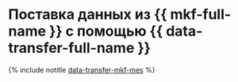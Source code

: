 # Поставка данных из {{ mkf-full-name }} с помощью {{ data-transfer-full-name }}

{% include notitle [data-transfer-mkf-mes](../../_tutorials/dataplatform/data-transfer-mkf-mes.md) %}
